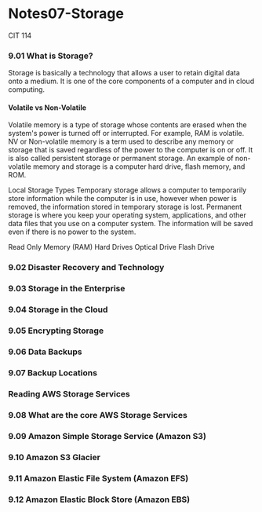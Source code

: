 # Notes07-Storage
CIT 114
### 9.01 What is Storage?
Storage is basically a technology that allows a user to retain digital data onto a medium. It is one of the core components of a computer and in cloud computing.

#### Volatile vs Non-Volatile
Volatile memory is a type of storage whose contents are erased when the system's power is turned off or interrupted. For example, RAM is volatile.
NV or Non-volatile memory is a term used to describe any memory or storage that is saved regardless of the power to the computer is on or off. It is also called persistent storage or permanent storage. An example of non-volatile memory and storage is a computer hard drive, flash memory, and ROM. 

Local Storage Types
Temporary storage allows a computer to temporarily store information while the computer is in use, however when power is removed, the information stored in temporary storage is lost. 
Permanent storage is where you keep your operating system, applications, and other data files that you use on a computer system. The information will be saved even if there is no power to the system.

Read Only Memory (RAM)
Hard Drives
Optical Drive
Flash Drive

### 9.02 Disaster Recovery and Technology 



### 9.03 Storage in the Enterprise 




### 9.04 Storage in the Cloud 




### 9.05 Encrypting Storage 



### 9.06 Data Backups 

### 9.07 Backup Locations 


### Reading AWS Storage Services

### 9.08 What are the core AWS Storage Services 

### 9.09 Amazon Simple Storage Service (Amazon S3) 


### 9.10 Amazon S3 Glacier 

### 9.11 Amazon Elastic File System (Amazon EFS) 

### 9.12 Amazon Elastic Block Store (Amazon EBS) 

